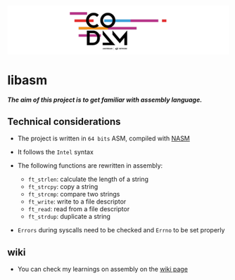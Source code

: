 [![Logo](https://github.com/qingqingqingli/readme_images/blob/master/codam_logo_1.png)](https://github.com/qingqingqingli/libasm)

# libasm

***The aim of this project is to get familiar with assembly language.***

## Technical considerations

- The project is written in `64 bits` ASM, compiled with [NASM](https://www.nasm.us/)

- It follows the `Intel` syntax

- The following functions are rewritten in assembly:
	- `ft_strlen`: calculate the length of a string
	- `ft_strcpy`: copy a string
	- `ft_strcmp`: compare two strings
	- `ft_write`: write to a file descriptor
	- `ft_read`: read from a file descriptor
	- `ft_strdup`: duplicate a string

- `Errors` during syscalls need to be checked and `Errno` to be set properly

## wiki

- You can check my learnings on assembly on the [wiki page](https://github.com/qingqingqingli/libasm/wiki#calling-an-asm-function-from-c-source)
